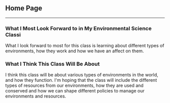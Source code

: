 ## Home Page

---

### What I Most Look Forward to in My Environmental Science Classi

What I look forward to most for this class is learning about different types of environments, how they work and how we have an affect on them.

### What I Think This Class Will Be About

I think this class will be about various types of environments in the world, and how they function.
I'm hoping that the class will include the different types of resources from our environments, how they are used and conserved and how 
we can shape different policies to manage our environments and resources.
